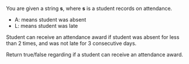 You are given a string **s**, where **s** is a student records on attendance. 

- A: means student was absent
- L: means student was late

Student can receive an attendance award if student was absent for less than 2 times, and was not late for 3 consecutive days. 

Return true/false regarding if a student can receive an attendance award. 
